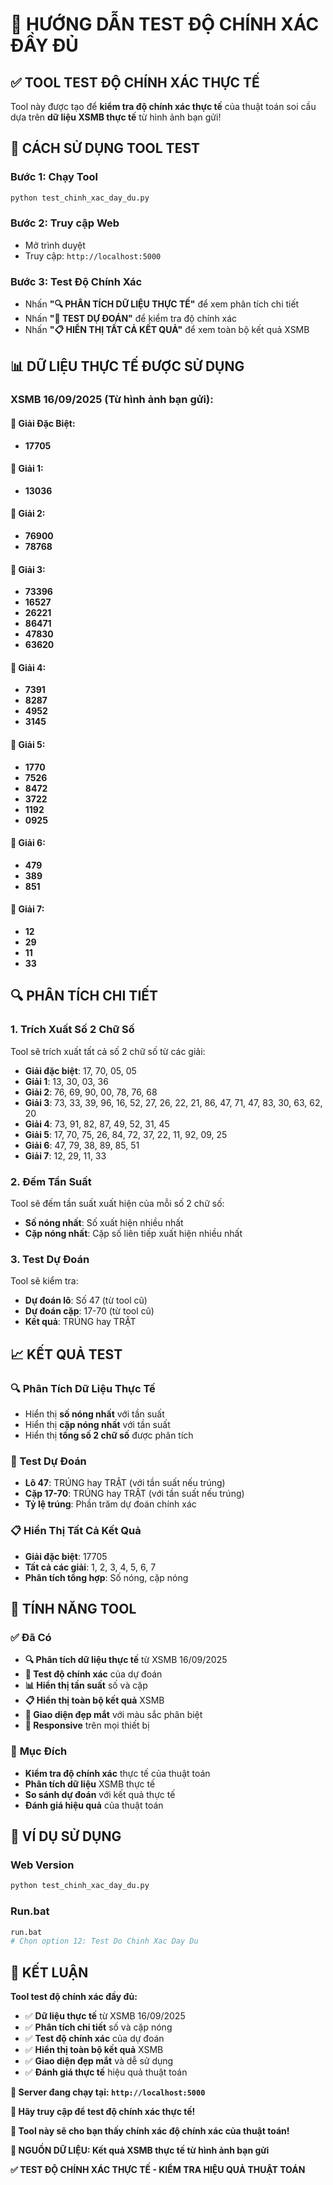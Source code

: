 # 🎯 HƯỚNG DẪN TEST ĐỘ CHÍNH XÁC ĐẦY ĐỦ

## ✅ **TOOL TEST ĐỘ CHÍNH XÁC THỰC TẾ**

Tool này được tạo để **kiểm tra độ chính xác thực tế** của thuật toán soi cầu dựa trên **dữ liệu XSMB thực tế** từ hình ảnh bạn gửi!

## 🚀 **CÁCH SỬ DỤNG TOOL TEST**

### **Bước 1: Chạy Tool**
```bash
python test_chinh_xac_day_du.py
```

### **Bước 2: Truy cập Web**
- Mở trình duyệt
- Truy cập: `http://localhost:5000`

### **Bước 3: Test Độ Chính Xác**
- Nhấn **"🔍 PHÂN TÍCH DỮ LIỆU THỰC TẾ"** để xem phân tích chi tiết
- Nhấn **"🎯 TEST DỰ ĐOÁN"** để kiểm tra độ chính xác
- Nhấn **"📋 HIỂN THỊ TẤT CẢ KẾT QUẢ"** để xem toàn bộ kết quả XSMB

## 📊 **DỮ LIỆU THỰC TẾ ĐƯỢC SỬ DỤNG**

### **XSMB 16/09/2025 (Từ hình ảnh bạn gửi):**

#### **🎯 Giải Đặc Biệt:**
- **17705**

#### **🥇 Giải 1:**
- **13036**

#### **🥈 Giải 2:**
- **76900**
- **78768**

#### **🥉 Giải 3:**
- **73396**
- **16527**
- **26221**
- **86471**
- **47830**
- **63620**

#### **🏅 Giải 4:**
- **7391**
- **8287**
- **4952**
- **3145**

#### **🏅 Giải 5:**
- **1770**
- **7526**
- **8472**
- **3722**
- **1192**
- **0925**

#### **🏅 Giải 6:**
- **479**
- **389**
- **851**

#### **🏅 Giải 7:**
- **12**
- **29**
- **11**
- **33**

## 🔍 **PHÂN TÍCH CHI TIẾT**

### **1. Trích Xuất Số 2 Chữ Số**
Tool sẽ trích xuất tất cả số 2 chữ số từ các giải:
- **Giải đặc biệt**: 17, 70, 05, 05
- **Giải 1**: 13, 30, 03, 36
- **Giải 2**: 76, 69, 90, 00, 78, 76, 68
- **Giải 3**: 73, 33, 39, 96, 16, 52, 27, 26, 22, 21, 86, 47, 71, 47, 83, 30, 63, 62, 20
- **Giải 4**: 73, 91, 82, 87, 49, 52, 31, 45
- **Giải 5**: 17, 70, 75, 26, 84, 72, 37, 22, 11, 92, 09, 25
- **Giải 6**: 47, 79, 38, 89, 85, 51
- **Giải 7**: 12, 29, 11, 33

### **2. Đếm Tần Suất**
Tool sẽ đếm tần suất xuất hiện của mỗi số 2 chữ số:
- **Số nóng nhất**: Số xuất hiện nhiều nhất
- **Cặp nóng nhất**: Cặp số liên tiếp xuất hiện nhiều nhất

### **3. Test Dự Đoán**
Tool sẽ kiểm tra:
- **Dự đoán lô**: Số 47 (từ tool cũ)
- **Dự đoán cặp**: 17-70 (từ tool cũ)
- **Kết quả**: TRÚNG hay TRẬT

## 📈 **KẾT QUẢ TEST**

### **🔍 Phân Tích Dữ Liệu Thực Tế**
- Hiển thị **số nóng nhất** với tần suất
- Hiển thị **cặp nóng nhất** với tần suất
- Hiển thị **tổng số 2 chữ số** được phân tích

### **🎯 Test Dự Đoán**
- **Lô 47**: TRÚNG hay TRẬT (với tần suất nếu trúng)
- **Cặp 17-70**: TRÚNG hay TRẬT (với tần suất nếu trúng)
- **Tỷ lệ trúng**: Phần trăm dự đoán chính xác

### **📋 Hiển Thị Tất Cả Kết Quả**
- **Giải đặc biệt**: 17705
- **Tất cả các giải**: 1, 2, 3, 4, 5, 6, 7
- **Phân tích tổng hợp**: Số nóng, cặp nóng

## 🎨 **TÍNH NĂNG TOOL**

### ✅ **Đã Có**
- **🔍 Phân tích dữ liệu thực tế** từ XSMB 16/09/2025
- **🎯 Test độ chính xác** của dự đoán
- **📊 Hiển thị tần suất** số và cặp
- **📋 Hiển thị toàn bộ kết quả** XSMB
- **🎨 Giao diện đẹp mắt** với màu sắc phân biệt
- **📱 Responsive** trên mọi thiết bị

### 🎯 **Mục Đích**
- **Kiểm tra độ chính xác** thực tế của thuật toán
- **Phân tích dữ liệu** XSMB thực tế
- **So sánh dự đoán** với kết quả thực tế
- **Đánh giá hiệu quả** của thuật toán

## 📱 **VÍ DỤ SỬ DỤNG**

### **Web Version**
```bash
python test_chinh_xac_day_du.py
```

### **Run.bat**
```bash
run.bat
# Chọn option 12: Test Do Chinh Xac Day Du
```

## 🎉 **KẾT LUẬN**

**Tool test độ chính xác đầy đủ:**
- ✅ **Dữ liệu thực tế** từ XSMB 16/09/2025
- ✅ **Phân tích chi tiết** số và cặp nóng
- ✅ **Test độ chính xác** của dự đoán
- ✅ **Hiển thị toàn bộ kết quả** XSMB
- ✅ **Giao diện đẹp mắt** và dễ sử dụng
- ✅ **Đánh giá thực tế** hiệu quả thuật toán

**🚀 Server đang chạy tại: `http://localhost:5000`**

**📱 Hãy truy cập để test độ chính xác thực tế!**

**🎯 Tool này sẽ cho bạn thấy chính xác độ chính xác của thuật toán!**

**📡 NGUỒN DỮ LIỆU: Kết quả XSMB thực tế từ hình ảnh bạn gửi**

**✅ TEST ĐỘ CHÍNH XÁC THỰC TẾ - KIỂM TRA HIỆU QUẢ THUẬT TOÁN**
